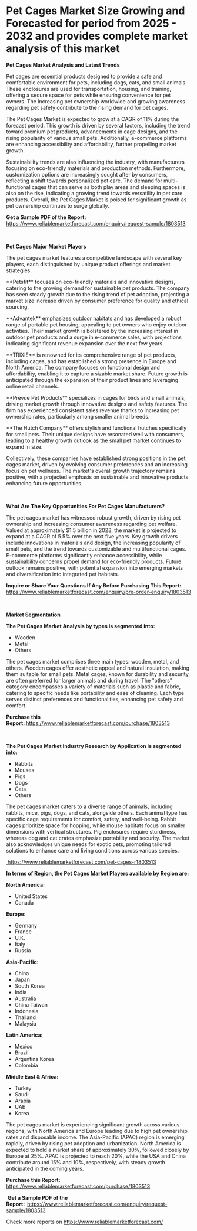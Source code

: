 <p><h1>Pet Cages Market Size Growing and Forecasted for period from 2025 - 2032 and provides complete market analysis of this market</h1></p><p><strong>Pet Cages Market Analysis and Latest Trends</strong></p>
<p><p>Pet cages are essential products designed to provide a safe and comfortable environment for pets, including dogs, cats, and small animals. These enclosures are used for transportation, housing, and training, offering a secure space for pets while ensuring convenience for pet owners. The increasing pet ownership worldwide and growing awareness regarding pet safety contribute to the rising demand for pet cages.</p><p>The Pet Cages Market is expected to grow at a CAGR of 11% during the forecast period. This growth is driven by several factors, including the trend toward premium pet products, advancements in cage designs, and the rising popularity of various small pets. Additionally, e-commerce platforms are enhancing accessibility and affordability, further propelling market growth.</p><p>Sustainability trends are also influencing the industry, with manufacturers focusing on eco-friendly materials and production methods. Furthermore, customization options are increasingly sought after by consumers, reflecting a shift towards personalized pet care. The demand for multi-functional cages that can serve as both play areas and sleeping spaces is also on the rise, indicating a growing trend towards versatility in pet care products. Overall, the Pet Cages Market is poised for significant growth as pet ownership continues to surge globally.</p></p>
<p><strong>Get a Sample PDF of the Report:&nbsp;</strong> <a href="https://www.reliablemarketforecast.com/enquiry/request-sample/1803513?utm_campaign=2294&utm_medium=2&utm_source=Github&utm_content=ia&utm_term=04042025&utm_id=pet-cages">https://www.reliablemarketforecast.com/enquiry/request-sample/1803513</a></p>
<p>&nbsp;</p>
<p><strong>Pet Cages Major Market Players</strong></p>
<p><p>The pet cages market features a competitive landscape with several key players, each distinguished by unique product offerings and market strategies. </p><p>**Petsfit** focuses on eco-friendly materials and innovative designs, catering to the growing demand for sustainable pet products. The company has seen steady growth due to the rising trend of pet adoption, projecting a market size increase driven by consumer preference for quality and ethical sourcing.</p><p>**Advantek** emphasizes outdoor habitats and has developed a robust range of portable pet housing, appealing to pet owners who enjoy outdoor activities. Their market growth is bolstered by the increasing interest in outdoor pet products and a surge in e-commerce sales, with projections indicating significant revenue expansion over the next few years.</p><p>**TRIXIE** is renowned for its comprehensive range of pet products, including cages, and has established a strong presence in Europe and North America. The company focuses on functional design and affordability, enabling it to capture a sizable market share. Future growth is anticipated through the expansion of their product lines and leveraging online retail channels.</p><p>**Prevue Pet Products** specializes in cages for birds and small animals, driving market growth through innovative designs and safety features. The firm has experienced consistent sales revenue thanks to increasing pet ownership rates, particularly among smaller animal breeds.</p><p>**The Hutch Company** offers stylish and functional hutches specifically for small pets. Their unique designs have resonated well with consumers, leading to a healthy growth outlook as the small pet market continues to expand in size.</p><p>Collectively, these companies have established strong positions in the pet cages market, driven by evolving consumer preferences and an increasing focus on pet wellness. The market's overall growth trajectory remains positive, with a projected emphasis on sustainable and innovative products enhancing future opportunities.</p></p>
<p>&nbsp;</p>
<p><strong>What Are The Key Opportunities For Pet Cages Manufacturers?</strong></p>
<p><p>The pet cages market has witnessed robust growth, driven by rising pet ownership and increasing consumer awareness regarding pet welfare. Valued at approximately $1.5 billion in 2023, the market is projected to expand at a CAGR of 5.5% over the next five years. Key growth drivers include innovations in materials and design, the increasing popularity of small pets, and the trend towards customizable and multifunctional cages. E-commerce platforms significantly enhance accessibility, while sustainability concerns propel demand for eco-friendly products. Future outlook remains positive, with potential expansion into emerging markets and diversification into integrated pet habitats.</p></p>
<p><strong>Inquire or Share Your Questions If Any Before Purchasing This Report:</strong> <a href="https://www.reliablemarketforecast.com/enquiry/pre-order-enquiry/1803513?utm_campaign=2294&utm_medium=2&utm_source=Github&utm_content=ia&utm_term=04042025&utm_id=pet-cages">https://www.reliablemarketforecast.com/enquiry/pre-order-enquiry/1803513</a></p>
<p>&nbsp;</p>
<p><strong>Market Segmentation</strong></p>
<p><strong>The Pet Cages Market Analysis by types is segmented into:</strong></p>
<p><ul><li>Wooden</li><li>Metal</li><li>Others</li></ul></p>
<p><p>The pet cages market comprises three main types: wooden, metal, and others. Wooden cages offer aesthetic appeal and natural insulation, making them suitable for small pets. Metal cages, known for durability and security, are often preferred for larger animals and during travel. The "others" category encompasses a variety of materials such as plastic and fabric, catering to specific needs like portability and ease of cleaning. Each type serves distinct preferences and functionalities, enhancing pet safety and comfort.</p></p>
<p><strong>Purchase this Report:&nbsp;</strong><a href="https://www.reliablemarketforecast.com/purchase/1803513?utm_campaign=2294&utm_medium=2&utm_source=Github&utm_content=ia&utm_term=04042025&utm_id=pet-cages">https://www.reliablemarketforecast.com/purchase/1803513</a></p>
<p>&nbsp;</p>
<p><strong>The Pet Cages Market Industry Research by Application is segmented into:</strong></p>
<p><ul><li>Rabbits</li><li>Mouses</li><li>Pigs</li><li>Dogs</li><li>Cats</li><li>Others</li></ul></p>
<p><p>The pet cages market caters to a diverse range of animals, including rabbits, mice, pigs, dogs, and cats, alongside others. Each animal type has specific cage requirements for comfort, safety, and well-being. Rabbit cages prioritize space for hopping, while mouse habitats focus on smaller dimensions with vertical structures. Pig enclosures require sturdiness, whereas dog and cat crates emphasize portability and security. The market also acknowledges unique needs for exotic pets, promoting tailored solutions to enhance care and living conditions across various species.</p></p>
<p><a href="https://www.reliablemarketforecast.com/pet-cages-r1803513?utm_campaign=2294&utm_medium=2&utm_source=Github&utm_content=ia&utm_term=04042025&utm_id=pet-cages">&nbsp;https://www.reliablemarketforecast.com/pet-cages-r1803513</a></p>
<p><strong>In terms of Region, the Pet Cages Market Players available by Region are:</strong></p>
<p>
    <p> <strong> North America: </strong>
        <ul>
            <li>United States</li>
            <li>Canada</li>
        </ul>
        </p> 
    <p> <strong> Europe: </strong>
        <ul>
            <li>Germany</li>
            <li>France</li>
            <li>U.K.</li>
            <li>Italy</li>
            <li>Russia</li>
        </ul>
        </p> 
    <p> <strong> Asia-Pacific: </strong>
        <ul>
            <li>China</li>
            <li>Japan</li>
            <li>South Korea</li>
            <li>India</li>
            <li>Australia</li>
            <li>China Taiwan</li>
            <li>Indonesia</li>
            <li>Thailand</li>
            <li>Malaysia</li>
        </ul>
        </p> 
    <p> <strong> Latin America: </strong>
        <ul>
            <li>Mexico</li>
            <li>Brazil</li>
            <li>Argentina Korea</li>
            <li>Colombia</li>
        </ul>
        </p> 
    <p> <strong> Middle East & Africa: </strong>
        <ul>
            <li>Turkey</li>
            <li>Saudi</li>
            <li>Arabia</li>
            <li>UAE</li>
            <li>Korea</li>
        </ul>
    </p>
    </p>
<p><p>The pet cages market is experiencing significant growth across various regions, with North America and Europe leading due to high pet ownership rates and disposable income. The Asia-Pacific (APAC) region is emerging rapidly, driven by rising pet adoption and urbanization. North America is expected to hold a market share of approximately 30%, followed closely by Europe at 25%. APAC is projected to reach 20%, while the USA and China contribute around 15% and 10%, respectively, with steady growth anticipated in the coming years.</p></p>
<p><strong>Purchase this Report: </strong><a href="https://www.reliablemarketforecast.com/purchase/1803513?utm_campaign=2294&utm_medium=2&utm_source=Github&utm_content=ia&utm_term=04042025&utm_id=pet-cages">https://www.reliablemarketforecast.com/purchase/1803513</a></p>
<p>&nbsp;<strong>Get a Sample PDF of the Report:&nbsp;&nbsp;</strong><a href="https://www.reliablemarketforecast.com/enquiry/request-sample/1803513?utm_campaign=2294&utm_medium=2&utm_source=Github&utm_content=ia&utm_term=04042025&utm_id=pet-cages">https://www.reliablemarketforecast.com/enquiry/request-sample/1803513</a></p>
<p><strong></strong></p>
<p>Check more reports on <a href="https://www.reliablemarketforecast.com/?utm_campaign=2294&utm_medium=2&utm_source=Github&utm_content=ia&utm_term=04042025&utm_id=pet-cages">https://www.reliablemarketforecast.com/</a></p>